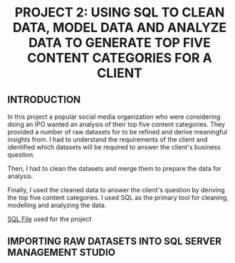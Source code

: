# <p align='center'>PROJECT 2: USING SQL TO CLEAN DATA, MODEL DATA AND ANALYZE DATA TO GENERATE TOP FIVE CONTENT CATEGORIES FOR A CLIENT


## INTRODUCTION

In this project a popular social media organization who were considering doing an IPO wanted an analysis of their top five content categories. They provided a number of raw datasets for to be refined and derive meaningful insights from. I had to understand the requirements of the client and identified which datasets will be required to answer the client's business question.

Then, I had to clean the datasets and merge them to prepare the data for analysis.

Finally, I used the cleaned data to answer the client's question by deriving the top five content categories. I used SQL as the primary tool for cleaning, modelling and analyzing the data.

[SQL File](https://github.com/omabogun/Data-Analysis_Projects/blob/main/assets/Project_SB.sql) used for the project

## IMPORTING RAW DATASETS INTO SQL SERVER MANAGEMENT STUDIO


